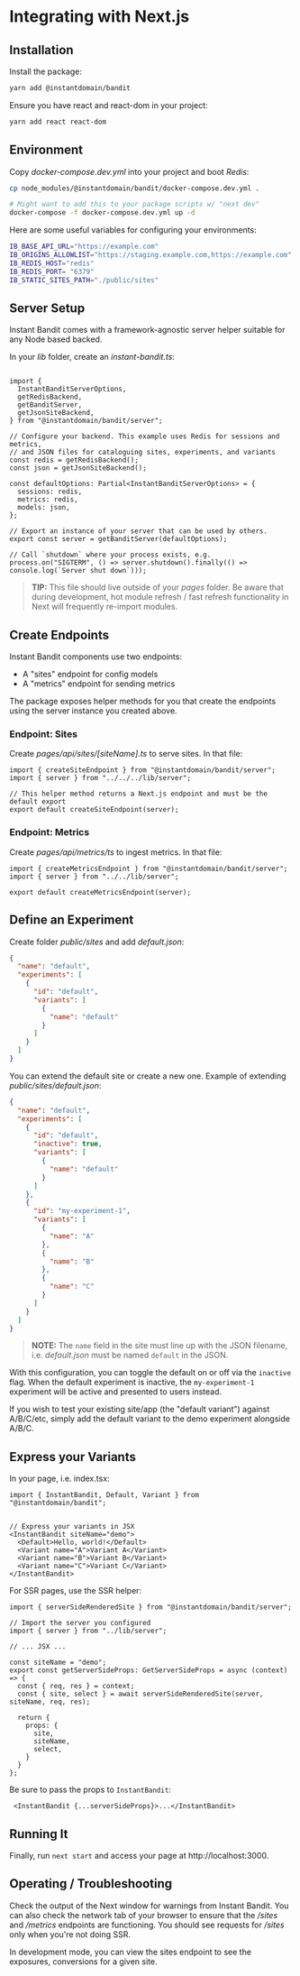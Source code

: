 # Integrating with Next.js


## Installation
Install the package:
```bash
yarn add @instantdomain/bandit
```

Ensure you have react and react-dom in your project:
```bash
yarn add react react-dom
```

## Environment
Copy _docker-compose.dev.yml_ into your project and boot _Redis_:
```bash
cp node_modules/@instantdomain/bandit/docker-compose.dev.yml .

# Might want to add this to your package scripts w/ "next dev"
docker-compose -f docker-compose.dev.yml up -d
```

Here are some useful variables for configuring your environments:
```bash
IB_BASE_API_URL="https://example.com"
IB_ORIGINS_ALLOWLIST="https://staging.example.com,https://example.com"
IB_REDIS_HOST="redis"
IB_REDIS_PORT= "6379"
IB_STATIC_SITES_PATH="./public/sites"
```

## Server Setup
Instant Bandit comes with a framework-agnostic server helper suitable for any Node based backed.

In your _lib_ folder, create an _instant-bandit.ts_:

```TS

import {
  InstantBanditServerOptions,
  getRedisBackend,
  getBanditServer,
  getJsonSiteBackend,
} from "@instantdomain/bandit/server";

// Configure your backend. This example uses Redis for sessions and metrics,
// and JSON files for cataloguing sites, experiments, and variants
const redis = getRedisBackend();
const json = getJsonSiteBackend();

const defaultOptions: Partial<InstantBanditServerOptions> = {
  sessions: redis,
  metrics: redis,
  models: json,
};

// Export an instance of your server that can be used by others.
export const server = getBanditServer(defaultOptions);

// Call `shutdown` where your process exists, e.g.
process.on("SIGTERM", () => server.shutdown().finally(() => console.log(`Server shut down`)));
```

> **TIP:** This file should live outside of your _pages_ folder.
> Be aware that during development, hot module refresh / fast refresh functionality in 
> Next will frequently re-import modules.


## Create Endpoints
Instant Bandit components use two endpoints:
- A "sites" endpoint for config models
- A "metrics" endpoint for sending metrics

The package exposes helper methods for you that create the endpoints using the server instance you
created above.

### Endpoint: Sites
Create _pages/api/sites/[siteName].ts_ to serve sites. In that file:
```TS
import { createSiteEndpoint } from "@instantdomain/bandit/server";
import { server } from "../../../lib/server";

// This helper method returns a Next.js endpoint and must be the default export
export default createSiteEndpoint(server);
```

### Endpoint: Metrics
Create _pages/api/metrics/ts_ to ingest metrics. In that file:
```TS
import { createMetricsEndpoint } from "@instantdomain/bandit/server";
import { server } from "../../lib/server";

export default createMetricsEndpoint(server);
```


## Define an Experiment
Create folder _public/sites_ and add _default.json_:
```JSON
{
  "name": "default",
  "experiments": [
    {
      "id": "default",
      "variants": [
        {
          "name": "default"
        }
      ]
    }
  ]
}
```

You can extend the default site or create a new one. Example of extending _public/sites/default.json_:

```JSON
{
  "name": "default",
  "experiments": [
    {
      "id": "default",
      "inactive": true,
      "variants": [
        {
          "name": "default"
        }
      ]
    },
    {
      "id": "my-experiment-1",
      "variants": [
        {
          "name": "A"
        },
        {
          "name": "B"
        },
        {
          "name": "C"
        }
      ]
    }
  ]
}
```

> **NOTE:** The `name` field in the site must line up with the JSON filename, i.e. _default.json_ must be named `default` in the JSON.

With this configuration, you can toggle the default on or off via the `inactive` flag. When the default experiment is inactive, the `my-experiment-1` experiment will be active and presented to users instead.


If you wish to test your existing site/app (the "default variant") against A/B/C/etc, simply add the default variant to the demo experiment alongside A/B/C.

## Express your Variants
In your page, i.e. index.tsx:

```TSX
import { InstantBandit, Default, Variant } from "@instantdomain/bandit";


// Express your variants in JSX
<InstantBandit siteName="demo">
  <Default>Hello, world!</Default>
  <Variant name="A">Variant A</Variant>
  <Variant name="B">Variant B</Variant>
  <Variant name="C">Variant C</Variant>
</InstantBandit>
```

For SSR pages, use the SSR helper:

```TSX
import { serverSideRenderedSite } from "@instantdomain/bandit/server";

// Import the server you configured
import { server } from "../lib/server";

// ... JSX ...

const siteName = "demo";
export const getServerSideProps: GetServerSideProps = async (context) => {
  const { req, res } = context;
  const { site, select } = await serverSideRenderedSite(server, siteName, req, res);

  return {
    props: {
      site,
      siteName,
      select,
    }
  }
};
```

Be sure to pass the props to `InstantBandit`:
```TSX
 <InstantBandit {...serverSideProps}>...</InstantBandit>
```

## Running It
Finally, run `next start` and access your page at http://localhost:3000.


## Operating / Troubleshooting
Check the output of the Next window for warnings from Instant Bandit. You can also check the network tab of your browser to ensure that the _/sites_ and _/metrics_ endpoints are functioning. You should see requests for _/sites_ only when you're not doing SSR.

In development mode, you can view the sites endpoint to see the exposures, conversions for a given site.
